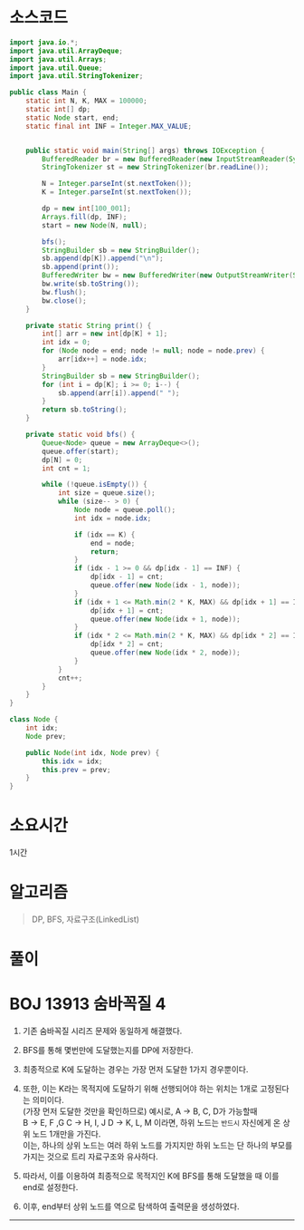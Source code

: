 # 소스코드

```Java
import java.io.*;
import java.util.ArrayDeque;
import java.util.Arrays;
import java.util.Queue;
import java.util.StringTokenizer;

public class Main {
    static int N, K, MAX = 100000;
    static int[] dp;
    static Node start, end;
    static final int INF = Integer.MAX_VALUE;


    public static void main(String[] args) throws IOException {
        BufferedReader br = new BufferedReader(new InputStreamReader(System.in));
        StringTokenizer st = new StringTokenizer(br.readLine());

        N = Integer.parseInt(st.nextToken());
        K = Integer.parseInt(st.nextToken());

        dp = new int[100_001];
        Arrays.fill(dp, INF);
        start = new Node(N, null);

        bfs();
        StringBuilder sb = new StringBuilder();
        sb.append(dp[K]).append("\n");
        sb.append(print());
        BufferedWriter bw = new BufferedWriter(new OutputStreamWriter(System.out));
        bw.write(sb.toString());
        bw.flush();
        bw.close();
    }

    private static String print() {
        int[] arr = new int[dp[K] + 1];
        int idx = 0;
        for (Node node = end; node != null; node = node.prev) {
            arr[idx++] = node.idx;
        }
        StringBuilder sb = new StringBuilder();
        for (int i = dp[K]; i >= 0; i--) {
            sb.append(arr[i]).append(" ");
        }
        return sb.toString();
    }

    private static void bfs() {
        Queue<Node> queue = new ArrayDeque<>();
        queue.offer(start);
        dp[N] = 0;
        int cnt = 1;

        while (!queue.isEmpty()) {
            int size = queue.size();
            while (size-- > 0) {
                Node node = queue.poll();
                int idx = node.idx;

                if (idx == K) {
                    end = node;
                    return;
                }
                if (idx - 1 >= 0 && dp[idx - 1] == INF) {
                    dp[idx - 1] = cnt;
                    queue.offer(new Node(idx - 1, node));
                }
                if (idx + 1 <= Math.min(2 * K, MAX) && dp[idx + 1] == INF) {
                    dp[idx + 1] = cnt;
                    queue.offer(new Node(idx + 1, node));
                }
                if (idx * 2 <= Math.min(2 * K, MAX) && dp[idx * 2] == INF) {
                    dp[idx * 2] = cnt;
                    queue.offer(new Node(idx * 2, node));
                }
            }
            cnt++;
        }
    }
}

class Node {
    int idx;
    Node prev;

    public Node(int idx, Node prev) {
        this.idx = idx;
        this.prev = prev;
    }
}
```

# 소요시간

1시간

# 알고리즘

> DP, BFS, 자료구조(LinkedList)

# 풀이

# BOJ 13913 숨바꼭질 4

1. 기존 숨바꼭질 시리즈 문제와 동일하게 해결했다.
2. BFS를 통해 몇번만에 도달했는지를 DP에 저장한다.
3. 최종적으로 K에 도달하는 경우는 가장 먼저 도달한 1가지 경우뿐이다.
4. 또한, 이는 K라는 목적지에 도달하기 위해 선행되어야 하는 위치는 1개로 고정된다는 의미이다.    
   (가장 먼저 도달한 것만을 확인하므로) 
   예시로, A -> B, C, D가 가능할때  
   B -> E, F ,G 
   C -> H, I, J 
   D -> K, L, M 
   이라면, 하위 노드는 `반드시` 자신에게 온 상위 노드 1개만을 가진다.       
   이는, 하나의 상위 노드는 여러 하위 노드를 가지지만 하위 노드는 단 하나의 부모를 가지는 것으로 트리 자료구조와 유사하다.

5. 따라서, 이를 이용하여 최종적으로 목적지인 K에 BFS를 통해 도달했을 때 이를 end로 설정한다.
6. 이후, end부터 상위 노드를 역으로 탐색하여 출력문을 생성하였다.

---